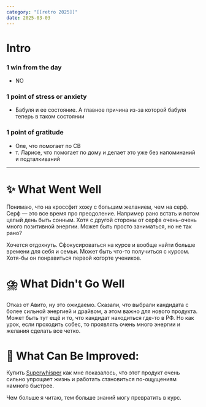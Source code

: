 ```yaml
---
category: "[[retro 2025]]"
date: 2025-03-03
---
```


# Intro
### 1 win from the day
- NO
### 1 point of stress or anxiety
- Бабуля и ее состояние. А главное причина из-за которой бабуля теперь в таком состоянии
### 1 point of gratitude
- Оле, что помогает по CB
- т. Ларисе, что помогает по дому и делает это уже без напоминаний и подталкиваний
---
# **✨ What Went Well**

Понимаю, что на кроссфит хожу с большим желанием, чем на серф. Серф — это все время про преодоление. Например рано встать и потом целый день быть сонным. 
Хотя с другой стороны от серфа очень-очень много позитивной энергии. 
Может быть просто заниматься, но не так рано?

Хочется отдохнуть. Сфокусироваться на курсе и вообще найти больше времени для себя и семьи. Может быть что-то получиться с курсом. Хотя-бы он понравиться первой когорте учеников. 


#  **⛈️ What Didn't Go Well**

Отказ от Авито, ну это ожидаемо. Сказали, что выбрали кандидата с более сильной энергией и драйвом, а этом важно для нового продукта. Может быть тут ещё и то, что кандидат находиться где-то в РФ. Но как урок, если проходить собес, то проявлять очень много энергии и желания сделать все четко. 


# **💫 What Can Be Improved**:

Купить [Superwhisper](https://www.youtube.com/@superwhisper) как мне показалось, что этот продукт очень сильно упрощает жизнь и работать становиться по-ощущениям намного быстрее. 

Чем больше я читаю, тем больше знаний могу превратить в курс. 
